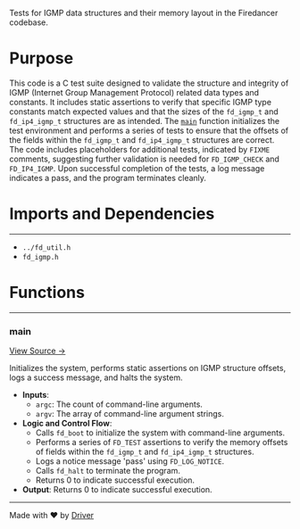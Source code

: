 <!--------------------------------------------------------------------------------->
<!-- IMPORTANT: This file is auto-generated by Driver (https://driver.ai). -------->
<!-- Manual edits may be overwritten on future commits. --------------------------->
<!--------------------------------------------------------------------------------->

Tests for IGMP data structures and their memory layout in the Firedancer codebase.

# Purpose
This code is a C test suite designed to validate the structure and integrity of IGMP (Internet Group Management Protocol) related data types and constants. It includes static assertions to verify that specific IGMP type constants match expected values and that the sizes of the `fd_igmp_t` and `fd_ip4_igmp_t` structures are as intended. The [`main`](<#main>) function initializes the test environment and performs a series of tests to ensure that the offsets of the fields within the `fd_igmp_t` and `fd_ip4_igmp_t` structures are correct. The code includes placeholders for additional tests, indicated by `FIXME` comments, suggesting further validation is needed for `FD_IGMP_CHECK` and `FD_IP4_IGMP`. Upon successful completion of the tests, a log message indicates a pass, and the program terminates cleanly.
# Imports and Dependencies

---
- `../fd_util.h`
- `fd_igmp.h`


# Functions

---
### main<!-- {{#callable:main}} -->
[View Source →](<../../../../../src/util/net/test_igmp.c#L12>)

Initializes the system, performs static assertions on IGMP structure offsets, logs a success message, and halts the system.
- **Inputs**:
    - `argc`: The count of command-line arguments.
    - `argv`: The array of command-line argument strings.
- **Logic and Control Flow**:
    - Calls `fd_boot` to initialize the system with command-line arguments.
    - Performs a series of `FD_TEST` assertions to verify the memory offsets of fields within the `fd_igmp_t` and `fd_ip4_igmp_t` structures.
    - Logs a notice message 'pass' using `FD_LOG_NOTICE`.
    - Calls `fd_halt` to terminate the program.
    - Returns 0 to indicate successful execution.
- **Output**: Returns 0 to indicate successful execution.



---
Made with ❤️ by [Driver](https://www.driver.ai/)
